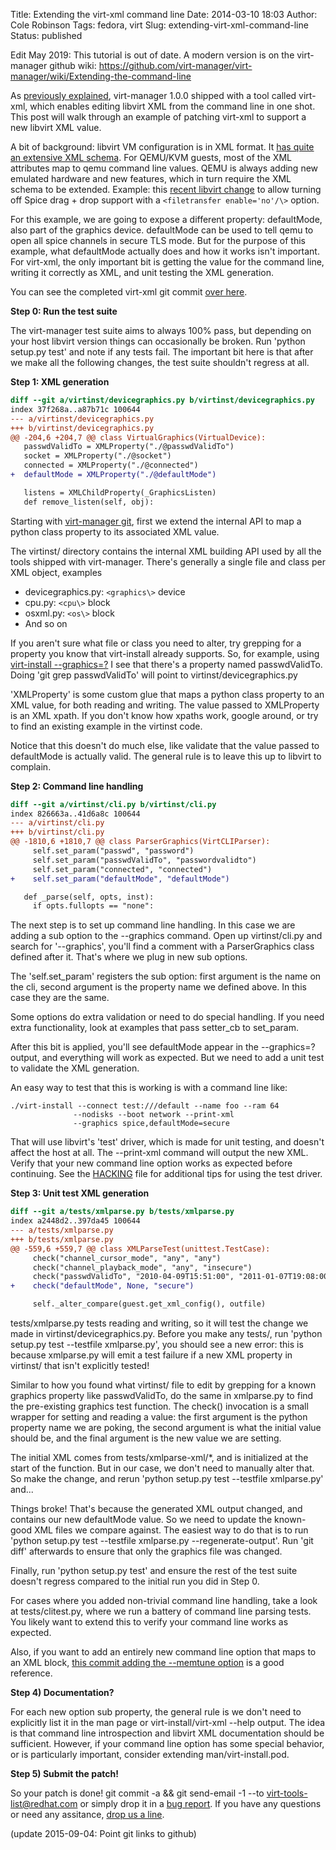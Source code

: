 Title: Extending the virt-xml command line
Date: 2014-03-10 18:03
Author: Cole Robinson
Tags: fedora, virt
Slug: extending-virt-xml-command-line
Status: published

Edit May 2019: This tutorial is out of date. A modern version is on the virt-manager github wiki: <https://github.com/virt-manager/virt-manager/wiki/Extending-the-command-line>

As [previously explained](http://blog.wikichoon.com/2014/03/virt-xml-edit-libvirt-xml-from-command.html), virt-manager 1.0.0 shipped with a tool called virt-xml, which enables editing libvirt XML from the command line in one shot. This post will walk through an example of patching virt-xml to support a new libvirt XML value.

A bit of background: libvirt VM configuration is in XML format. It [has quite an extensive XML schema](http://libvirt.org/formatdomain.html). For QEMU/KVM guests, most of the XML attributes map to qemu command line values. QEMU is always adding new emulated hardware and new features, which in turn require the XML schema to be extended. Example: this [recent libvirt change](http://libvirt.org/git/?p=libvirt.git;a=commit;h=08d07e5fd8a4c072bf040b3949bbd969f98d1081) to allow turning off Spice drag + drop support with a `<filetransfer enable='no'/\>` option.

For this example, we are going to expose a different property: defaultMode, also part of the graphics device. defaultMode can be used to tell qemu to open all spice channels in secure TLS mode. But for the purpose of this example, what defaultMode actually does and how it works isn't important. For virt-xml, the only important bit is getting the value for the command line, writing it correctly as XML, and unit testing the XML generation.

You can see the completed virt-xml git commit [over here](https://github.com/virt-manager/virt-manager/commit/b4e4f683761c55259bd5ed4b3c5549568d6147bb).



**Step 0: Run the test suite**

The virt-manager test suite aims to always 100% pass, but depending on your host libvirt version things can occasionally be broken. Run 'python setup.py test' and note if any tests fail. The important bit here is that after we make all the following changes, the test suite shouldn't regress at all.


**Step 1: XML generation**


```diff
diff --git a/virtinst/devicegraphics.py b/virtinst/devicegraphics.py
index 37f268a..a87b71c 100644
--- a/virtinst/devicegraphics.py
+++ b/virtinst/devicegraphics.py
@@ -204,6 +204,7 @@ class VirtualGraphics(VirtualDevice):
   passwdValidTo = XMLProperty("./@passwdValidTo")
   socket = XMLProperty("./@socket")
   connected = XMLProperty("./@connected")
+  defaultMode = XMLProperty("./@defaultMode")

   listens = XMLChildProperty(_GraphicsListen)
   def remove_listen(self, obj):
```


Starting with [virt-manager git](https://github.com/virt-manager/virt-manager), first we extend the internal API to map a python class property to its associated XML value.

The virtinst/ directory contains the internal XML building API used by all the tools shipped with virt-manager. There's generally a single file and class per XML object, examples

-   devicegraphics.py: `<graphics\>` device
-   cpu.py: `<cpu\>` block
-   osxml.py: `<os\>` block
-   And so on

If you aren't sure what file or class you need to alter, try grepping for a property you know that virt-install already supports. So, for example, using [virt-install --graphics=?](http://blog.wikichoon.com/2014/02/virt-install-command-line-introspection.html) I see that there's a property named passwdValidTo. Doing 'git grep passwdValidTo' will point to virtinst/devicegraphics.py

'XMLProperty' is some custom glue that maps a python class property to an XML value, for both reading and writing. The value passed to XMLProperty is an XML xpath. If you don't know how xpaths work, google around, or try to find an existing example in the virtinst code.

Notice that this doesn't do much else, like validate that the value passed to defaultMode is actually valid. The general rule is to leave this up to libvirt to complain.


**Step 2: Command line handling**


```diff
diff --git a/virtinst/cli.py b/virtinst/cli.py
index 826663a..41d6a8c 100644
--- a/virtinst/cli.py
+++ b/virtinst/cli.py
@@ -1810,6 +1810,7 @@ class ParserGraphics(VirtCLIParser):
     self.set_param("passwd", "password")
     self.set_param("passwdValidTo", "passwordvalidto")
     self.set_param("connected", "connected")
+    self.set_param("defaultMode", "defaultMode")

   def _parse(self, opts, inst):
     if opts.fullopts == "none":
```


The next step is to set up command line handling. In this case we are adding a sub option to the --graphics command. Open up virtinst/cli.py and search for '--graphics', you'll find a comment with a ParserGraphics class defined after it. That's where we plug in new sub options.

The 'self.set\_param' registers the sub option: first argument is the name on the cli, second argument is the property name we defined above. In this case they are the same.

Some options do extra validation or need to do special handling. If you need extra functionality, look at examples that pass setter\_cb to set\_param.

After this bit is applied, you'll see defaultMode appear in the --graphics=? output, and everything will work as expected. But we need to add a unit test to validate the XML generation.

An easy way to test that this is working is with a command line like:


```
./virt-install --connect test:///default --name foo --ram 64
              --nodisks --boot network --print-xml
              --graphics spice,defaultMode=secure
```


That will use libvirt's 'test' driver, which is made for unit testing, and doesn't affect the host at all. The --print-xml command will output the new XML. Verify that your new command line option works as expected before continuing. See the [HACKING](https://github.com/virt-manager/virt-manager/blob/master/HACKING) file for additional tips for using the test driver.


**Step 3: Unit test XML generation**


```diff
diff --git a/tests/xmlparse.py b/tests/xmlparse.py
index a2448d2..397da45 100644
--- a/tests/xmlparse.py
+++ b/tests/xmlparse.py
@@ -559,6 +559,7 @@ class XMLParseTest(unittest.TestCase):
     check("channel_cursor_mode", "any", "any")
     check("channel_playback_mode", "any", "insecure")
     check("passwdValidTo", "2010-04-09T15:51:00", "2011-01-07T19:08:00")
+    check("defaultMode", None, "secure")

     self._alter_compare(guest.get_xml_config(), outfile)
```


tests/xmlparse.py tests reading and writing, so it will test the change we made in virtinst/devicegraphics.py. Before you make any tests/, run 'python setup.py test --testfile xmlparse.py', you should see a new error: this is because xmlparse.py will emit a test failure if a new XML property in virtinst/ that isn't explicitly tested!

Similar to how you found what virtinst/ file to edit by grepping for a known graphics property like passwdValidTo, do the same in xmlparse.py to find the pre-existing graphics test function. The check() invocation is a small wrapper for setting and reading a value: the first argument is the python property name we are poking, the second argument is what the initial value should be, and the final argument is the new value we are setting.

The initial XML comes from tests/xmlparse-xml/\*, and is initialized at the start of the function. But in our case, we don't need to manually alter that. So make the change, and rerun 'python setup.py test --testfile xmlparse.py' and...

Things broke! That's because the generated XML output changed, and contains our new defaultMode value. So we need to update the known-good XML files we compare against. The easiest way to do that is to run 'python setup.py test --testfile xmlparse.py --regenerate-output'. Run 'git diff' afterwards to ensure that only the graphics file was changed.

Finally, run 'python setup.py test' and ensure the rest of the test suite doesn't regress compared to the initial run you did in Step 0.

For cases where you added non-trivial command line handling, take a look at tests/clitest.py, where we run a battery of command line parsing tests. You likely want to extend this to verify your command line works as expected.

Also, if you want to add an entirely new command line option that maps to an XML block, [this commit adding the --memtune option](https://github.com/virt-manager/virt-manager/commit/94744bce20ec88a7a83c5e7af23dac5d5b0fae10) is a good reference.


**Step 4) Documentation?**

For each new option sub property, the general rule is we don't need to explicitly list it in the man page or virt-install/virt-xml --help output. The idea is that command line introspection and libvirt XML documentation should be sufficient. However, if your command line option has some special behavior, or is particularly important, consider extending man/virt-install.pod.


**Step 5) Submit the patch!**

So your patch is done! git commit -a && git send-email -1 --to virt-tools-list@redhat.com or simply drop it in a [bug report](http://virt-manager.org/bugs/). If you have any questions or need any assitance, [drop us a line](http://virt-manager.org/communicate/).


(update 2015-09-04: Point git links to github)
